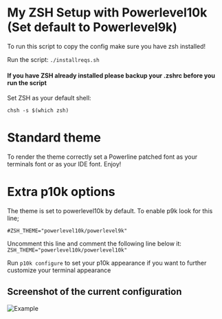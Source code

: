 # My ZSH Setup with Powerlevel10k (Set default to Powerlevel9k)

To run this script to copy the config make sure you have zsh installed!

Run the script: `./installreqs.sh`

#### If you have ZSH already installed please backup your .zshrc before you run the script

Set ZSH as your default shell:

`chsh -s $(which zsh)`

# Standard theme

To render the theme correctly set a Powerline patched font as your terminals font or as your IDE font. Enjoy!

# Extra p10k options

The theme is set to powerlevel10k by default. To enable p9k look for this line;

`#ZSH_THEME="powerlevel10k/powerlevel9k"`

Uncomment this line and comment the following line below it:
`ZSH_THEME="powerlevel10k/powerlevel10k"`

Run `p10k configure` to set your p10k appearance if you want to further customize your terminal appearance

## Screenshot of the current configuration

![Example](https://external-content.duckduckgo.com/iu/?u=https%3A%2F%2Fbhilburn.org%2Fcontent%2Fimages%2F2014%2F12%2Fpowerlevel9k.png&f=1&nofb=1)
